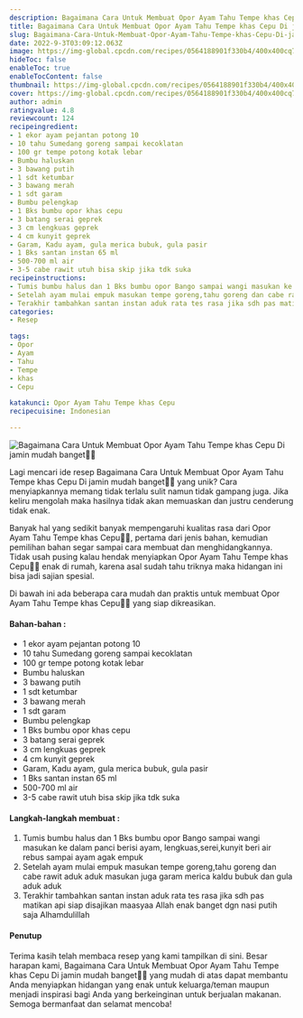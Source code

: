 ```yaml
---
description: Bagaimana Cara Untuk Membuat Opor Ayam Tahu Tempe khas Cepu Di jamin mudah banget"
title: Bagaimana Cara Untuk Membuat Opor Ayam Tahu Tempe khas Cepu Di jamin mudah banget
slug: Bagaimana-Cara-Untuk-Membuat-Opor-Ayam-Tahu-Tempe-khas-Cepu-Di-jamin-mudah-banget
date: 2022-9-3T03:09:12.063Z
image: https://img-global.cpcdn.com/recipes/0564188901f330b4/400x400cq70/photo.jpg
hideToc: false
enableToc: true
enableTocContent: false
thumbnail: https://img-global.cpcdn.com/recipes/0564188901f330b4/400x400cq70/photo.jpg
cover: https://img-global.cpcdn.com/recipes/0564188901f330b4/400x400cq70/photo.jpg
author: admin
ratingvalue: 4.8
reviewcount: 124
recipeingredient:
- 1 ekor ayam pejantan potong 10
- 10 tahu Sumedang goreng sampai kecoklatan
- 100 gr tempe potong kotak lebar
- Bumbu haluskan
- 3 bawang putih
- 1 sdt ketumbar
- 3 bawang merah
- 1 sdt garam
- Bumbu pelengkap
- 1 Bks bumbu opor khas cepu
- 3 batang serai geprek
- 3 cm lengkuas geprek
- 4 cm kunyit geprek
- Garam, Kadu ayam, gula merica bubuk, gula pasir
- 1 Bks santan instan 65 ml
- 500-700 ml air
- 3-5 cabe rawit utuh bisa skip jika tdk suka
recipeinstructions:
- Tumis bumbu halus dan 1 Bks bumbu opor Bango sampai wangi masukan ke dalam panci berisi ayam, lengkuas,serei,kunyit beri air rebus sampai ayam agak empuk
- Setelah ayam mulai empuk masukan tempe goreng,tahu goreng dan cabe rawit aduk aduk masukan juga garam merica kaldu bubuk dan gula aduk aduk
- Terakhir tambahkan santan instan aduk rata tes rasa jika sdh pas matikan api siap disajikan maasyaa Allah enak banget dgn nasi putih saja Alhamdulillah
categories:
- Resep

tags:
- Opor
- Ayam
- Tahu
- Tempe
- khas
- Cepu

katakunci: Opor Ayam Tahu Tempe khas Cepu
recipecuisine: Indonesian

---
```


![Bagaimana Cara Untuk Membuat Opor Ayam Tahu Tempe khas Cepu Di jamin mudah banget👩‍🍳](https://img-global.cpcdn.com/recipes/0564188901f330b4/400x400cq70/photo.jpg)

Lagi mencari ide resep Bagaimana Cara Untuk Membuat Opor Ayam Tahu Tempe khas Cepu Di jamin mudah banget👩‍🍳 yang unik? Cara menyiapkannya memang tidak terlalu sulit namun tidak gampang juga. Jika keliru mengolah maka hasilnya tidak akan memuaskan dan justru cenderung tidak enak.

Banyak hal yang sedikit banyak mempengaruhi kualitas rasa dari Opor Ayam Tahu Tempe khas Cepu👩‍🍳, pertama dari jenis bahan, kemudian pemilihan bahan segar sampai cara membuat dan menghidangkannya. Tidak usah pusing kalau hendak menyiapkan Opor Ayam Tahu Tempe khas Cepu👩‍🍳 enak di rumah, karena asal sudah tahu triknya maka hidangan ini bisa jadi sajian spesial.

Di bawah ini ada beberapa cara mudah dan praktis untuk membuat Opor Ayam Tahu Tempe khas Cepu👩‍🍳 yang siap dikreasikan.

<!--inarticleads1-->

#### Bahan-bahan :

- 1 ekor ayam pejantan potong 10
- 10 tahu Sumedang goreng sampai kecoklatan
- 100 gr tempe potong kotak lebar
- Bumbu haluskan
- 3 bawang putih
- 1 sdt ketumbar
- 3 bawang merah
- 1 sdt garam
- Bumbu pelengkap
- 1 Bks bumbu opor khas cepu
- 3 batang serai geprek
- 3 cm lengkuas geprek
- 4 cm kunyit geprek
- Garam, Kadu ayam, gula merica bubuk, gula pasir
- 1 Bks santan instan 65 ml
- 500-700 ml air
- 3-5 cabe rawit utuh bisa skip jika tdk suka

<!--inarticleads2-->

#### Langkah-langkah membuat :

1. Tumis bumbu halus dan 1 Bks bumbu opor Bango sampai wangi masukan ke dalam panci berisi ayam, lengkuas,serei,kunyit beri air rebus sampai ayam agak empuk
1. Setelah ayam mulai empuk masukan tempe goreng,tahu goreng dan cabe rawit aduk aduk masukan juga garam merica kaldu bubuk dan gula aduk aduk
1. Terakhir tambahkan santan instan aduk rata tes rasa jika sdh pas matikan api siap disajikan maasyaa Allah enak banget dgn nasi putih saja Alhamdulillah

#### Penutup

Terima kasih telah membaca resep yang kami tampilkan di sini. Besar harapan kami, Bagaimana Cara Untuk Membuat Opor Ayam Tahu Tempe khas Cepu Di jamin mudah banget👩‍🍳 yang mudah di atas dapat membantu Anda menyiapkan hidangan yang enak untuk keluarga/teman maupun menjadi inspirasi bagi Anda yang berkeinginan untuk berjualan makanan. Semoga bermanfaat dan selamat mencoba!